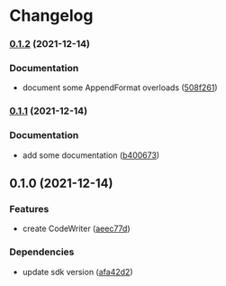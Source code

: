 # Changelog

### [0.1.2](https://www.github.com/YoloDev/YoloDev.CodeGen/compare/YoloDev.CodeGen-v0.1.1...YoloDev.CodeGen-v0.1.2) (2021-12-14)


### Documentation

* document some AppendFormat overloads ([508f261](https://www.github.com/YoloDev/YoloDev.CodeGen/commit/508f261e9a662b76bd59ee537a9f9e36fb503ef7))

### [0.1.1](https://www.github.com/YoloDev/YoloDev.CodeGen/compare/YoloDev.CodeGen-v0.1.0...YoloDev.CodeGen-v0.1.1) (2021-12-14)


### Documentation

* add some documentation ([b400673](https://www.github.com/YoloDev/YoloDev.CodeGen/commit/b4006731067fb2b6a64048e80f9b5b78403f3e4b))

## 0.1.0 (2021-12-14)


### Features

* create CodeWriter ([aeec77d](https://www.github.com/YoloDev/YoloDev.CodeGen/commit/aeec77d0765ed38b9fd604680c4cc518e31dc61f))


### Dependencies

* update sdk version ([afa42d2](https://www.github.com/YoloDev/YoloDev.CodeGen/commit/afa42d2a79feea0b8566bebcc4a359b4821c528e))
